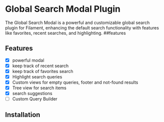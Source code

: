 # Global Search Modal Plugin 
The Global Search Modal is a powerful and customizable global search plugin for Filament, enhancing the default search functionality with features like favorites, recent searches, and highlighting.
##features

## Features
- [x] powerful modal 
- [x] keep track of recent search  
- [x] keep track of favorites search  
- [x] Highlight search queries
- [x] Custom views for empty queries, footer and not-found results
- [x] Tree view for search items
- [x] search suggestions
- [ ] Custom Query Builder

## Installation